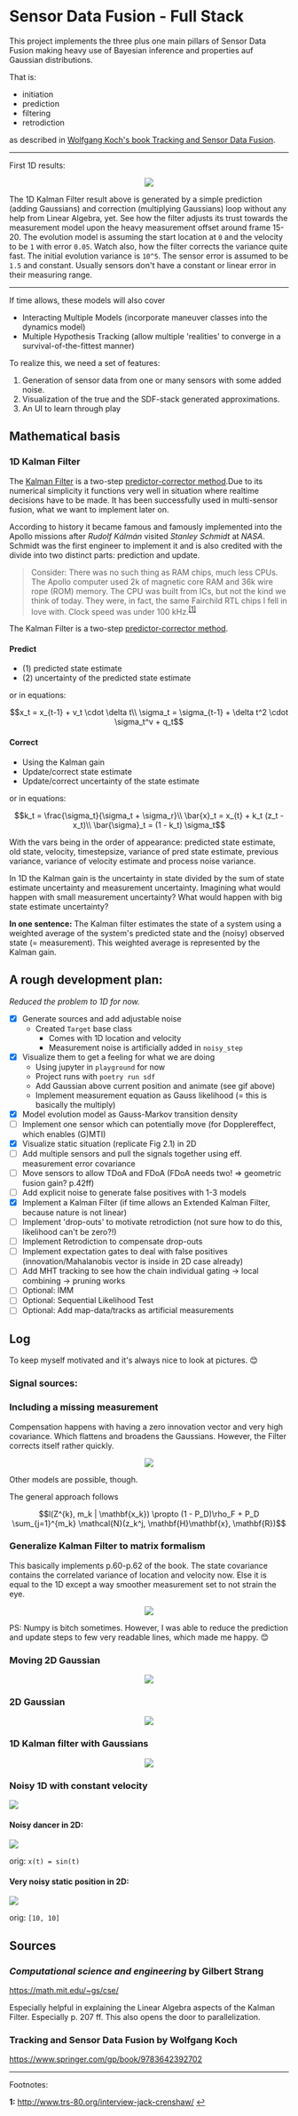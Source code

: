 # Sensor Data Fusion - Full Stack

This project implements the three plus one main pillars of Sensor Data Fusion making heavy use of Bayesian inference and properties auf Gaussian distributions.

That is:

- initiation
- prediction
- filtering
- retrodiction

as described in [Wolfgang Koch's book Tracking and Sensor Data Fusion](https://www.springer.com/gp/book/9783642392702).

* * *

First 1D results:

<p align="center">
<img src="assets/animation.gif">
</p>

The 1D Kalman Filter result above is generated by a simple prediction (adding Gaussians) and correction (multiplying Gaussians) loop without any help from Linear Algebra, yet. See how the filter adjusts its trust towards the measurement model upon the heavy measurement offset around frame 15-20. The evolution model is assuming the start location at `0` and the velocity to be `1` with error `0.05`. Watch also, how the filter corrects the variance quite fast. The initial evolution variance is `10^5`. The sensor error is assumed to be `1.5` and constant. Usually sensors don't have a constant or linear error in their measuring range.

* * *

If time allows, these models will also cover

- Interacting Multiple Models (incorporate maneuver classes into the dynamics model)
- Multiple Hypothesis Tracking (allow multiple 'realities' to converge in a survival-of-the-fittest manner)

To realize this, we need a set of features:

1. Generation of sensor data from one or many sensors with some added noise.
2. Visualization of the true and the SDF-stack generated approximations.
3. An UI to learn through play

## Mathematical basis

### 1D Kalman Filter

The [Kalman Filter](https://en.wikipedia.org/wiki/Kalman_filter) is a two-step [predictor-corrector method](https://en.wikipedia.org/wiki/Predictor%E2%80%93corrector_method).Due to its numerical simplicity it functions very well in situation where realtime decisions have to be made. It has been successfully used in multi-sensor fusion, what we want to implement later on.

According to history it became famous and famously implemented into the Apollo missions after _Rudolf Kálmán_ visited _Stanley Schmidt_ at _NASA_. Schmidt was the first engineer to implement it and is also credited with the divide into two distinct parts: prediction and update.

> Consider: There was no such thing as RAM chips, much less CPUs. The Apollo computer used 2k of magnetic core RAM and 36k wire rope (ROM) memory. The CPU was built from ICs, but not the kind we think of today. They were, in fact, the same Fairchild RTL chips I fell in love with. Clock speed was under 100 kHz.<sup id="a1">[[1]](#f1)</sup>

The Kalman Filter is a two-step [predictor-corrector method](https://en.wikipedia.org/wiki/Predictor%E2%80%93corrector_method).

#### Predict

- (1) predicted state estimate
- (2) uncertainty of the predicted state estimate

or in equations:

```math
x_t = x_{t-1} + v_t \cdot \delta t\\
\sigma_t = \sigma_{t-1} + \delta t^2 \cdot \sigma_t^v + q_t
```

#### Correct

- Using the Kalman gain
- Update/correct state estimate
- Update/correct uncertainty of the state estimate

or in equations:

```math
k_t = \frac{\sigma_t}{\sigma_t + \sigma_r}\\
\bar{x}_t = x_{t} + k_t (z_t - x_t)\\
\bar{\sigma}_t = (1 - k_t) \sigma_t
```

With the vars being in the order of appearance: predicted state estimate, old state, velocity, timestepsize, variance of pred state estimate, previous variance, variance of velocity estimate and process noise variance.

In 1D the Kalman gain is the uncertainty in state divided by the sum of state estimate uncertainty and measurement uncertainty. Imagining what would happen with small measurement uncertainty? What would happen with big state estimate uncertainty?

__In one sentence:__ The Kalman filter estimates the state of a system using a weighted average of the system's predicted state and the (noisy) observed state (= measurement). This weighted average is represented by the Kalman gain.

## A rough development plan:

_Reduced the problem to 1D for now._

- [x] Generate sources and add adjustable noise
    - Created `Target` base class
        - Comes with 1D location and velocity
        - Measurement noise is artificially added in `noisy_step`
- [x] Visualize them to get a feeling for what we are doing
    - Using jupyter in `playground` for now
    - Project runs with `poetry run sdf`
    - Add Gaussian above current position and animate (see gif above)
    - Implement measurement equation as Gauss likelihood (= this is basically the multiply)
- [x] Model evolution model as Gauss-Markov transition density
- [ ] Implement one sensor which can potentially move (for Dopplereffect, which enables (G)MTI)
- [x] Visualize static situation (replicate Fig 2.1) in 2D
- [ ] Add multiple sensors and pull the signals together using eff. measurement error covariance
- [ ] Move sensors to allow TDoA and FDoA (FDoA needs two! => geometric fusion gain? p.42ff)
- [ ] Add explicit noise to generate false positives with 1-3 models
- [x] Implement a Kalman Filter (if time allows an Extended Kalman Filter, because nature is not linear)
- [ ] Implement 'drop-outs' to motivate retrodiction (not sure how to do this, likelihood can't be zero?!)
- [ ] Implement Retrodiction to compensate drop-outs
- [ ] Implement expectation gates to deal with false positives (innovation/Mahalanobis vector is inside in 2D case already)
- [ ] Add MHT tracking to see how the chain individual gating -> local combining -> pruning works
- [ ] Optional: IMM
- [ ] Optional: Sequential Likelihood Test
- [ ] Optional: Add map-data/tracks as artificial measurements

## Log

To keep myself motivated and it's always nice to look at pictures. :blush:

### Signal sources:

### Including a missing measurement

Compensation happens with having a zero innovation vector and very high covariance. Which flattens and broadens the Gaussians. However, the Filter corrects itself rather quickly.

<p align="center">
    <img src="assets/kalman_2d_negative_sensor_output.gif">
</p>

Other models are possible, though.

The general approach follows

```math
l(Z^{k}, m_k | \mathbf{x_k}) \propto (1 - P_D)\rho_F + P_D \sum_{j=1}^{m_k} \mathcal{N}(z_k^j, \mathbf{H}\mathbf{x}, \mathbf{R})
```

### Generalize Kalman Filter to matrix formalism

This basically implements p.60-p.62 of the book. The state covariance contains the correlated variance of location and velocity now. Else it is equal to the 1D except a way smoother measurement set to not strain the eye.

<p align="center">
    <img src="assets/kalman_2d.gif">
</p>

PS: Numpy is bitch sometimes. However, I was able to reduce the prediction and update steps to few very readable lines, which made me happy. :blush:

### Moving 2D Gaussian

<p align="center">
    <img src="assets/moving_gaussian.gif">
</p>

### 2D Gaussian

<p align="center">
    <img src="assets/gaussian_2d.png">
</p>

### 1D Kalman filter with Gaussians

<p align="center">
    <img src="assets/animation.gif">
</p>

### Noisy 1D with constant velocity

![](./assets/noise_1d_const_speed.png)

#### Noisy dancer in 2D:

![](./assets/noisy_dancer.png)

orig: `x(t) = sin(t)`

#### Very noisy static position in 2D:

![](./assets/random_walk_2d.png)

orig: `[10, 10]`

## Sources

### *Computational science and engineering* by Gilbert Strang

https://math.mit.edu/~gs/cse/

Especially helpful in explaining the Linear Algebra aspects of the Kalman Filter. Especially p. 207 ff.
This also opens the door to parallelization.

### Tracking and Sensor Data Fusion by Wolfgang Koch

https://www.springer.com/gp/book/9783642392702

* * *

Footnotes:

<b id="f1">1:</b> http://www.trs-80.org/interview-jack-crenshaw/ [↩](#a1)
